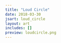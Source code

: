 ```yaml
---
title: "Loud Circle"
date: 2018-03-30
jsart: loud_circle
layout: art
includes: []
preview: loudcircle.png
---
```


